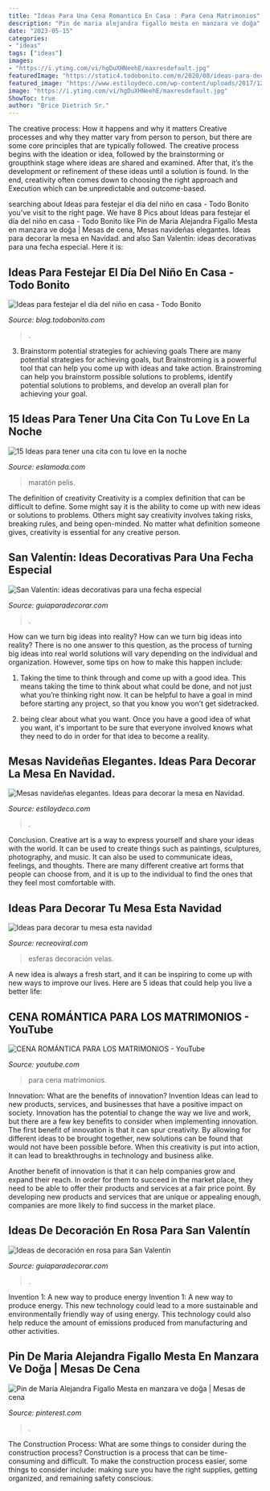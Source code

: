 ```yaml
---
title: "Ideas Para Una Cena Romantica En Casa : Para Cena Matrimonios"
description: "Pin de maria alejandra figallo mesta en manzara ve doğa"
date: "2023-05-15"
categories:
- "ideas"
tags: ["ideas"]
images:
- "https://i.ytimg.com/vi/hgDuXHNeehE/maxresdefault.jpg"
featuredImage: "https://static4.todobonito.com/m/2020/08/ideas-para-decorar-en-el-día-de-niño-22.jpg"
featured_image: "https://www.estiloydeco.com/wp-content/uploads/2017/12/mesas-navidenas-elegantes-9.jpg"
image: "https://i.ytimg.com/vi/hgDuXHNeehE/maxresdefault.jpg"
ShowToc: true
author: "Brice Dietrich Sr."
---
```



The creative process: How it happens and why it matters
Creative processes and why they matter vary from person to person, but there are some core principles that are typically followed. The creative process begins with the ideation or idea, followed by the brainstorming or groupthink stage where ideas are shared and examined. After that, it’s the development or refinement of these ideas until a solution is found. In the end, creativity often comes down to choosing the right approach and Execution which can be unpredictable and outcome-based.

	

		
searching about Ideas para festejar el día del niño en casa - Todo Bonito you've visit to the right page. We have 8 Pics about Ideas para festejar el día del niño en casa - Todo Bonito like Pin de Maria Alejandra Figallo Mesta en manzara ve doğa | Mesas de cena, Mesas navideñas elegantes. Ideas para decorar la mesa en Navidad. and also San Valentín: ideas decorativas para una fecha especial. Here it is:
		
    
## Ideas Para Festejar El Día Del Niño En Casa - Todo Bonito

<img loading=lazy src="https://static4.todobonito.com/m/2020/08/ideas-para-decorar-en-el-día-de-niño-22.jpg" onerror="this.onerror=null;this.src='https://tse2.mm.bing.net/th?id=OIP.nm7HDAb59GKL8_NOBmpZ0AHaI-&amp;pid=15.1';" alt="Ideas para festejar el día del niño en casa - Todo Bonito">

_Source: blog.todobonito.com_

>. 

	

3. Brainstorm potential strategies for achieving goals
There are many potential strategies for achieving goals, but Brainstroming is a powerful tool that can help you come up with ideas and take action. Brainstroming can help you brainstorm possible solutions to problems, identify potential solutions to problems, and develop an overall plan for achieving your goal.

    
## 15 Ideas Para Tener Una Cita Con Tu Love En La Noche

<img loading=lazy src="https://eslamoda.com/wp-content/uploads/sites/2/2018/01/pizza-movie.jpg" onerror="this.onerror=null;this.src='https://tse2.mm.bing.net/th?id=OIP.I7tJ_JtmI89D5Uv0zZtSagHaJ4&amp;pid=15.1';" alt="15 Ideas para tener una cita con tu love en la noche">

_Source: eslamoda.com_

>maratón pelis. 

	

The definition of creativity
Creativity is a complex definition that can be difficult to define. Some might say it is the ability to come up with new ideas or solutions to problems. Others might say creativity involves taking risks, breaking rules, and being open-minded. No matter what definition someone gives, creativity is essential for any creative person.

    
## San Valentín: Ideas Decorativas Para Una Fecha Especial

<img loading=lazy src="http://www.guiaparadecorar.com/wp-content/uploads/2015/02/san-valentin-11.jpg" onerror="this.onerror=null;this.src='https://tse2.mm.bing.net/th?id=OIP.Qb0tDzmaq_kVqPa2Y7o08wHaLG&amp;pid=15.1';" alt="San Valentín: ideas decorativas para una fecha especial">

_Source: guiaparadecorar.com_

>. 

	

How can we turn big ideas into reality?
How can we turn big ideas into reality? There is no one answer to this question, as the process of turning big ideas into real world solutions will vary depending on the individual and organization. However, some tips on how to make this happen include:
1) Taking the time to think through and come up with a good idea. This means taking the time to think about what could be done, and not just what you’re thinking right now. It can be helpful to have a goal in mind before starting any project, so that you know you won’t get sidetracked.

2) being clear about what you want. Once you have a good idea of what you want, it's important to be sure that everyone involved knows what they need to do in order for that idea to become a reality.

    
## Mesas Navideñas Elegantes. Ideas Para Decorar La Mesa En Navidad.

<img loading=lazy src="https://www.estiloydeco.com/wp-content/uploads/2017/12/mesas-navidenas-elegantes-9.jpg" onerror="this.onerror=null;this.src='https://tse2.mm.bing.net/th?id=OIP.B1UqxLaW78quq1RljPMw2QHaK-&amp;pid=15.1';" alt="Mesas navideñas elegantes. Ideas para decorar la mesa en Navidad.">

_Source: estiloydeco.com_

>. 

	

Conclusion.
Creative art is a way to express yourself and share your ideas with the world. It can be used to create things such as paintings, sculptures, photography, and music. It can also be used to communicate ideas, feelings, and thoughts. There are many different creative art forms that people can choose from, and it is up to the individual to find the ones that they feel most comfortable with.

    
## Ideas Para Decorar Tu Mesa Esta Navidad

<img loading=lazy src="https://www.recreoviral.com/wp-content/uploads/2015/12/Decoraciones-para-la-mesa-esta-navidad-16.jpg" onerror="this.onerror=null;this.src='https://tse4.mm.bing.net/th?id=OIP.Fcp7q0qWGy8N_lWloR0ibgHaK7&amp;pid=15.1';" alt="Ideas para decorar tu mesa esta navidad">

_Source: recreoviral.com_

>esferas decoración velas. 

	

A new idea is always a fresh start, and it can be inspiring to come up with new ways to improve our lives. Here are 5 ideas that could help you live a better life: 

    
## CENA ROMÁNTICA PARA LOS MATRIMONIOS - YouTube

<img loading=lazy src="https://i.ytimg.com/vi/hgDuXHNeehE/maxresdefault.jpg" onerror="this.onerror=null;this.src='https://tse2.mm.bing.net/th?id=OIP.m8lPKVAFJ58xOfFAXmhzDgHaEK&amp;pid=15.1';" alt="CENA ROMÁNTICA PARA LOS MATRIMONIOS - YouTube">

_Source: youtube.com_

>para cena matrimonios. 

	

Innovation: What are the benefits of innovation?
Invention Ideas can lead to new products, services, and businesses that have a positive impact on society. Innovation has the potential to change the way we live and work, but there are a few key benefits to consider when implementing innovation. 
The first benefit of innovation is that it can spur creativity. By allowing for different ideas to be brought together, new solutions can be found that would not have been possible before. When this creativity is put into action, it can lead to breakthroughs in technology and business alike. 

Another benefit of innovation is that it can help companies grow and expand their reach. In order for them to succeed in the market place, they need to be able to offer their products and services at a fair price point. By developing new products and services that are unique or appealing enough, companies are more likely to find success in the market place.

    
## Ideas De Decoración En Rosa Para San Valentín

<img loading=lazy src="https://www.guiaparadecorar.com/wp-content/uploads/2016/02/ideas-de-decoracion-en-rosa-para-san-valentin-06.jpg" onerror="this.onerror=null;this.src='https://tse3.mm.bing.net/th?id=OIP.jKGsNfmVm82AAJhHNYunZgHaJk&amp;pid=15.1';" alt="Ideas de decoración en rosa para San Valentín">

_Source: guiaparadecorar.com_

>. 

	

Invention 1: A new way to produce energy
Invention 1: A new way to produce energy. This new technology could lead to a more sustainable and environmentally friendly way of using energy. This technology could also help reduce the amount of emissions produced from manufacturing and other activities.

    
## Pin De Maria Alejandra Figallo Mesta En Manzara Ve Doğa | Mesas De Cena

<img loading=lazy src="https://i.pinimg.com/736x/0a/43/5c/0a435c1d41e31967b6fdcb810b93a4f0.jpg" onerror="this.onerror=null;this.src='https://tse4.mm.bing.net/th?id=OIP.ZmXm_XIwvbnygLBIyMuA5QHaHl&amp;pid=15.1';" alt="Pin de Maria Alejandra Figallo Mesta en manzara ve doğa | Mesas de cena">

_Source: pinterest.com_

>. 

	

The Construction Process: What are some things to consider during the construction process?
Construction is a process that can be time-consuming and difficult. To make the construction process easier, some things to consider include: making sure you have the right supplies, getting organized, and remaining safety conscious.

